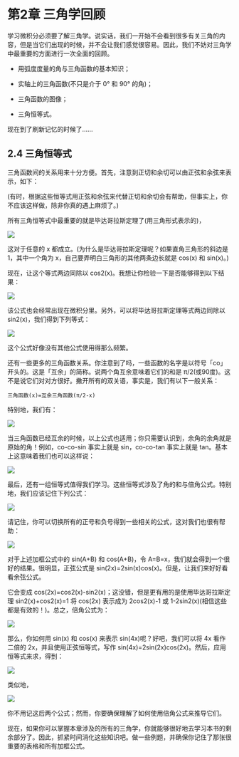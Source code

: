 # 第2章 三角学回顾

学习微积分必须要了解三角学。说实话，我们一开始不会看到很多有关三角的内容，但是当它们出现的时候，并不会让我们感觉很容易。因此，我们不妨对三角学中最重要的方面进行一次全面的回顾。

- 用弧度度量的角与三角函数的基本知识；

- 实轴上的三角函数(不只是介于 0° 和 90° 的角)；

- 三角函数的图像；

- 三角恒等式。

现在到了刷新记忆的时候了……

## 2.4 三角恒等式

三角函数间的关系用来十分方便。首先，注意到正切和余切可以由正弦和余弦来表示，如下：

(有时，根据这些恒等式用正弦和余弦来代替正切和余切会有帮助，但事实上，你不应该这样做，除非你真的遇上麻烦了。)

所有三角恒等式中最重要的就是毕达哥拉斯定理了(用三角形式表示的)，

![](https://raw.githubusercontent.com/dalong0514/selfstudy/master/图片链接/化工书籍/2019147.PNG)

这对于任意的 x 都成立。(为什么是毕达哥拉斯定理呢？如果直角三角形的斜边是 1，其中一个角为 x，自己要弄明白三角形的其他两条边长就是 cos(x) 和 sin(x)。)

现在，让这个等式两边同除以 cos2(x)。我想让你检验一下是否能够得到以下结果：

![](https://raw.githubusercontent.com/dalong0514/selfstudy/master/图片链接/化工书籍/2019148.PNG)

该公式也会经常出现在微积分里。另外，可以将毕达哥拉斯定理等式两边同除以 sin2(x)，我们得到下列等式：

![](https://raw.githubusercontent.com/dalong0514/selfstudy/master/图片链接/化工书籍/2019149.PNG)

这个公式好像没有其他公式使用得那么频繁。

还有一些更多的三角函数关系。你注意到了吗，一些函数的名字是以符号「co」开头的。这是「互余」的简称。说两个角互余意味着它们的和是 π/2(或90度)。这不是说它们对对方很好。撇开所有的双关语，事实是，我们有以下一般关系：

	三角函数(x)=互余三角函数(π/2-x)

特别地，我们有：

![](https://raw.githubusercontent.com/dalong0514/selfstudy/master/图片链接/化工书籍/2019150.PNG)

当三角函数已经互余的时候，以上公式也适用；你只需要认识到，余角的余角就是原始的角！例如，co-co-sin 事实上就是 sin，co-co-tan 事实上就是 tan。基本上这意味着我们也可以这样说：

![](https://raw.githubusercontent.com/dalong0514/selfstudy/master/图片链接/化工书籍/2019151.PNG)

最后，还有一组恒等式值得我们学习。这些恒等式涉及了角的和与倍角公式。特别地，我们应该记住下列公式：

![](https://raw.githubusercontent.com/dalong0514/selfstudy/master/图片链接/化工书籍/2019140.PNG)

请记住，你可以切换所有的正号和负号得到一些相关的公式，这对我们也很有帮助：

![](https://raw.githubusercontent.com/dalong0514/selfstudy/master/图片链接/化工书籍/2019152.PNG)

对于上述加框公式中的 sin(A+B) 和 cos(A+B)，令 A=B=x，我们就会得到一个很好的结果。很明显，正弦公式是 sin(2x)=2sin(x)cos(x)。但是，让我们来好好看看余弦公式。

它会变成 cos(2x)=cos2(x)-sin2(x)；这没错，但是更有用的是使用毕达哥拉斯定理 sin2(x)+cos2(x)=1 将 cos(2x) 表示成为 2cos2(x)-1 或 1-2sin2(x)(相信这些都是有效的！)。总之，倍角公式为：

![](https://raw.githubusercontent.com/dalong0514/selfstudy/master/图片链接/化工书籍/2019141.PNG)

那么，你如何用 sin(x) 和 cos(x) 来表示 sin(4x)呢？好吧，我们可以将 4x 看作二倍的 2x，并且使用正弦恒等式，写作 sin(4x)=2sin(2x)cos(2x)。然后，应用恒等式来求，得到：

![](https://raw.githubusercontent.com/dalong0514/selfstudy/master/图片链接/化工书籍/2019153.PNG)

类似地，

![](https://raw.githubusercontent.com/dalong0514/selfstudy/master/图片链接/化工书籍/2019154.PNG)

你不用记这后两个公式；然而，你要确保理解了如何使用倍角公式来推导它们。

现在，如果你可以掌握本章涉及的所有的三角学，你就能够很好地去学习本书的剩余部分了。因此，抓紧时间消化这些知识吧。做一些例题，并确保你记住了那张很重要的表格和所有加框公式。


